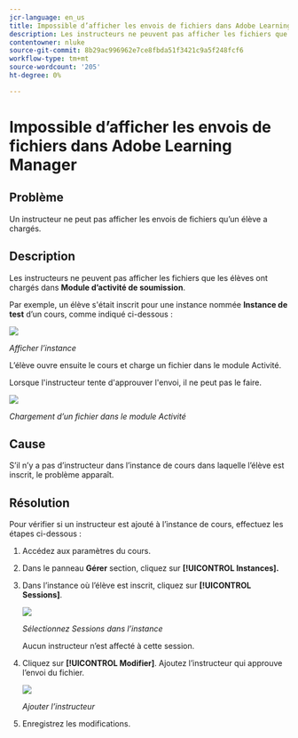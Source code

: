 ```yaml
---
jcr-language: en_us
title: Impossible d’afficher les envois de fichiers dans Adobe Learning Manager
description: Les instructeurs ne peuvent pas afficher les fichiers que les élèves ont chargés dans le module d’activité d’envoi.
contentowner: nluke
source-git-commit: 8b29ac996962e7ce8fbda51f3421c9a5f248fcf6
workflow-type: tm+mt
source-wordcount: '205'
ht-degree: 0%

---
```




# Impossible d’afficher les envois de fichiers dans Adobe Learning Manager

## Problème

Un instructeur ne peut pas afficher les envois de fichiers qu’un élève a chargés.

## Description

Les instructeurs ne peuvent pas afficher les fichiers que les élèves ont chargés dans **Module d’activité de soumission**.

Par exemple, un élève s&#39;était inscrit pour une instance nommée **Instance de test** d’un cours, comme indiqué ci-dessous :

![](assets/test-instance.png)

*Afficher l’instance*

L’élève ouvre ensuite le cours et charge un fichier dans le module Activité.

Lorsque l&#39;instructeur tente d&#39;approuver l&#39;envoi, il ne peut pas le faire.

![](assets/activity.png)

*Chargement d’un fichier dans le module Activité*

## Cause

S’il n’y a pas d’instructeur dans l’instance de cours dans laquelle l’élève est inscrit, le problème apparaît.

## Résolution

Pour vérifier si un instructeur est ajouté à l’instance de cours, effectuez les étapes ci-dessous :

1. Accédez aux paramètres du cours.
1. Dans le panneau **Gérer** section, cliquez sur **[!UICONTROL Instances].**
1. Dans l’instance où l’élève est inscrit, cliquez sur **[!UICONTROL Sessions]**.

   ![](assets/check-instructor.png)

   *Sélectionnez Sessions dans l’instance*

   Aucun instructeur n’est affecté à cette session.

1. Cliquez sur **[!UICONTROL Modifier]**. Ajoutez l’instructeur qui approuve l’envoi du fichier.

   ![](assets/assign-instructor.png)

   *Ajouter l’instructeur*
1. Enregistrez les modifications.

